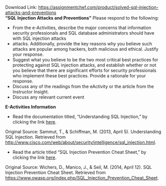 Download Link: https://assignmentchef.com/product/solved-sql-injection-attacks-and-preventions
<br>
<strong> “SQL Injection Attacks and Preventions”</strong>  Please respond to the following:

<ul>

 <li>From the e-Activities, describe the major concerns that information security professionals and SQL database administrators should have with SQL injection attacks</li>

 <li>attacks. Additionally, provide the key reasons why you believe such attacks are popular among hackers, both malicious and ethical. Justify your response.</li>

 <li>Suggest what you believe to be the two most critical best practices for protecting against SQL injection attacks, and establish whether or not you believe that there are significant efforts for security professionals who implement these best practices. Provide a rationale for your response.</li>

 <li>Discuss any of the readings from the eActivity or the article from the Instructor Insight.</li>

 <li>Discuss any relevant current event</li>

</ul>

<strong> </strong>

<strong>E-Activities Information</strong>

<ul>

 <li>Read the documentation titled, “Understanding SQL Injection,” by clicking the link <a href="https://blackboard.strayer.edu/bbcswebdav/institution/SEC/420/1146/Week7/Week7_e-Activity_Understanding_SQL_Injection.pdf">here</a>.</li>

</ul>

Original Source: Sammut, T., &amp; Schiffman, M. (2013, April 5). Understanding SQL Injection. Retrieved from <a href="https://www.cisco.com/web/about/security/intelligence/sql_injection.html">http://www.cisco.com/web/about/security/intelligence/sql_injection.html</a>.

<ul>

 <li>Read the article titled “SQL Injection Prevention Cheat Sheet,” by clicking the link <a href="https://blackboard.strayer.edu/bbcswebdav/institution/SEC/420/1146/Week7/Week7_e-Activity_SQL_Injection_Prevention_Cheat_Sheet.pdf">here</a>.</li>

</ul>




Original Source: Wichers, D., Manico, J., &amp; Seil, M. (2014, April 12). SQL Injection Prevention Cheat Sheet. Retrieved from <a href="https://www.owasp.org/index.php/SQL_Injection_Prevention_Cheat_Sheet">https://www.owasp.org/index.php/SQL_Injection_Prevention_Cheat_Sheet</a>.